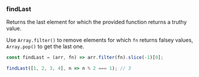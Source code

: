 ### findLast

Returns the last element for which the provided function returns a truthy value.

Use `Array.filter()` to remove elements for which `fn` returns falsey values, `Array.pop()` to get the last one.

```js
const findLast = (arr, fn) => arr.filter(fn).slice(-1)[0];
```

```js
findLast([1, 2, 3, 4], n => n % 2 === 1); // 3
```
